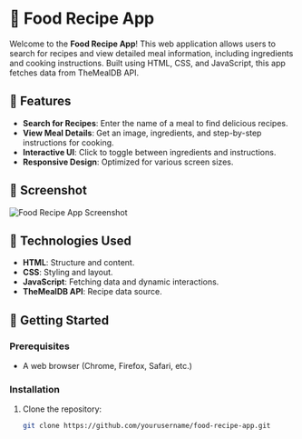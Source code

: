 # 🍳 Food Recipe App

Welcome to the **Food Recipe App**! This web application allows users to search for recipes and view detailed meal information, including ingredients and cooking instructions. Built using HTML, CSS, and JavaScript, this app fetches data from TheMealDB API.

## 🌟 Features

- **Search for Recipes**: Enter the name of a meal to find delicious recipes.
- **View Meal Details**: Get an image, ingredients, and step-by-step instructions for cooking.
- **Interactive UI**: Click to toggle between ingredients and instructions.
- **Responsive Design**: Optimized for various screen sizes.

## 📸 Screenshot

![Food Recipe App Screenshot](screenshot.png)

## 🔧 Technologies Used

- **HTML**: Structure and content.
- **CSS**: Styling and layout.
- **JavaScript**: Fetching data and dynamic interactions.
- **TheMealDB API**: Recipe data source.

## 🚀 Getting Started

### Prerequisites

- A web browser (Chrome, Firefox, Safari, etc.)

### Installation

1. Clone the repository:

   ```bash
   git clone https://github.com/yourusername/food-recipe-app.git
